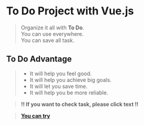 # To Do Project with Vue.js

> Organize it all with **To Do**.<br/>
> You can use everywhere.<br/>
> You can save all task.

## To Do Advantage
> - It will help you feel good.<br/>
> - It will help you achieve big goals.<br/>
> - It will let you save time.<br/>
> - It will help you be more reliable.<br/>

> **!! If you want to check task, please click text !!**

> **[You can try](https://yunusemrealps.github.io/ToDoList/.)**
